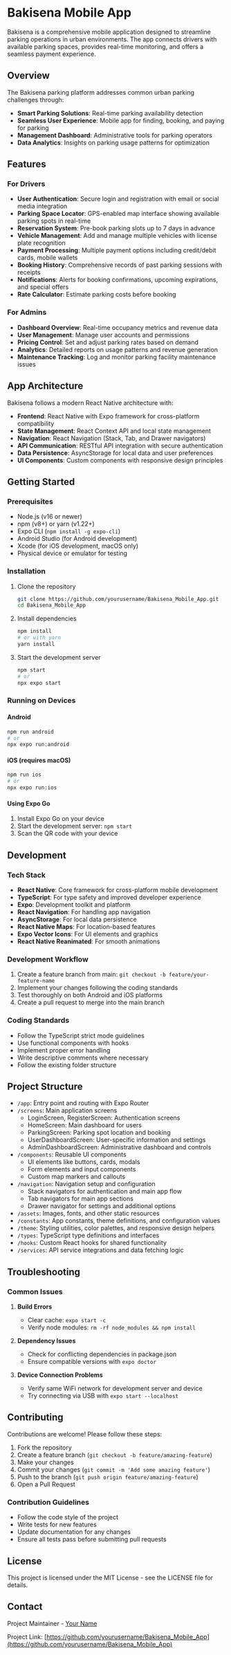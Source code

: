 # Bakisena Mobile App

Bakisena is a comprehensive mobile application designed to streamline parking operations in urban environments. The app connects drivers with available parking spaces, provides real-time monitoring, and offers a seamless payment experience.

## Overview

The Bakisena parking platform addresses common urban parking challenges through:
- **Smart Parking Solutions**: Real-time parking availability detection
- **Seamless User Experience**: Mobile app for finding, booking, and paying for parking
- **Management Dashboard**: Administrative tools for parking operators
- **Data Analytics**: Insights on parking usage patterns for optimization

## Features

### For Drivers
- **User Authentication**: Secure login and registration with email or social media integration
- **Parking Space Locator**: GPS-enabled map interface showing available parking spots in real-time
- **Reservation System**: Pre-book parking slots up to 7 days in advance
- **Vehicle Management**: Add and manage multiple vehicles with license plate recognition
- **Payment Processing**: Multiple payment options including credit/debit cards, mobile wallets
- **Booking History**: Comprehensive records of past parking sessions with receipts
- **Notifications**: Alerts for booking confirmations, upcoming expirations, and special offers
- **Rate Calculator**: Estimate parking costs before booking

### For Admins
- **Dashboard Overview**: Real-time occupancy metrics and revenue data
- **User Management**: Manage user accounts and permissions
- **Pricing Control**: Set and adjust parking rates based on demand
- **Analytics**: Detailed reports on usage patterns and revenue generation
- **Maintenance Tracking**: Log and monitor parking facility maintenance issues

## App Architecture

Bakisena follows a modern React Native architecture with:
- **Frontend**: React Native with Expo framework for cross-platform compatibility
- **State Management**: React Context API and local state management
- **Navigation**: React Navigation (Stack, Tab, and Drawer navigators)
- **API Communication**: RESTful API integration with secure authentication
- **Data Persistence**: AsyncStorage for local data and user preferences
- **UI Components**: Custom components with responsive design principles

## Getting Started

### Prerequisites

- Node.js (v16 or newer)
- npm (v8+) or yarn (v1.22+)
- Expo CLI (`npm install -g expo-cli`)
- Android Studio (for Android development)
- Xcode (for iOS development, macOS only)
- Physical device or emulator for testing

### Installation

1. Clone the repository
   ```bash
   git clone https://github.com/yourusername/Bakisena_Mobile_App.git
   cd Bakisena_Mobile_App
   ```

2. Install dependencies
   ```bash
   npm install
   # or with yarn
   yarn install
   ```

3. Start the development server
   ```bash
   npm start
   # or
   npx expo start
   ```

### Running on Devices

#### Android
```bash
npm run android
# or
npx expo run:android
```

#### iOS (requires macOS)
```bash
npm run ios
# or
npx expo run:ios
```

#### Using Expo Go
1. Install Expo Go on your device
2. Start the development server: `npm start`
3. Scan the QR code with your device

## Development

### Tech Stack
- **React Native**: Core framework for cross-platform mobile development
- **TypeScript**: For type safety and improved developer experience
- **Expo**: Development toolkit and platform
- **React Navigation**: For handling app navigation
- **AsyncStorage**: For local data persistence
- **React Native Maps**: For location-based features
- **Expo Vector Icons**: For UI elements and graphics
- **React Native Reanimated**: For smooth animations

### Development Workflow
1. Create a feature branch from main: `git checkout -b feature/your-feature-name`
2. Implement your changes following the coding standards
3. Test thoroughly on both Android and iOS platforms
4. Create a pull request to merge into the main branch

### Coding Standards
- Follow the TypeScript strict mode guidelines
- Use functional components with hooks
- Implement proper error handling
- Write descriptive comments where necessary
- Follow the existing folder structure

## Project Structure

- `/app`: Entry point and routing with Expo Router
- `/screens`: Main application screens
  - LoginScreen, RegisterScreen: Authentication screens
  - HomeScreen: Main dashboard for users
  - ParkingScreen: Parking spot location and booking
  - UserDashboardScreen: User-specific information and settings
  - AdminDashboardScreen: Administrative dashboard and controls
- `/components`: Reusable UI components
  - UI elements like buttons, cards, modals
  - Form elements and input components
  - Custom map markers and callouts
- `/navigation`: Navigation setup and configuration
  - Stack navigators for authentication and main app flow
  - Tab navigators for main app sections
  - Drawer navigator for settings and additional options
- `/assets`: Images, fonts, and other static resources
- `/constants`: App constants, theme definitions, and configuration values
- `/theme`: Styling utilities, color palettes, and responsive design helpers
- `/types`: TypeScript type definitions and interfaces
- `/hooks`: Custom React hooks for shared functionality
- `/services`: API service integrations and data fetching logic

## Troubleshooting

### Common Issues

1. **Build Errors**
   - Clear cache: `expo start -c`
   - Verify node modules: `rm -rf node_modules && npm install`

2. **Dependency Issues**
   - Check for conflicting dependencies in package.json
   - Ensure compatible versions with `expo doctor`

3. **Device Connection Problems**
   - Verify same WiFi network for development server and device
   - Try connecting via USB with `expo start --localhost`

## Contributing

Contributions are welcome! Please follow these steps:

1. Fork the repository
2. Create a feature branch (`git checkout -b feature/amazing-feature`)
3. Make your changes
4. Commit your changes (`git commit -m 'Add some amazing feature'`)
5. Push to the branch (`git push origin feature/amazing-feature`)
6. Open a Pull Request

### Contribution Guidelines
- Follow the code style of the project
- Write tests for new features
- Update documentation for any changes
- Ensure all tests pass before submitting pull requests

## License

This project is licensed under the MIT License - see the LICENSE file for details.

## Contact

Project Maintainer - [Your Name](mailto:your.email@example.com)

Project Link: [https://github.com/yourusername/Bakisena_Mobile_App](https://github.com/yourusername/Bakisena_Mobile_App)

